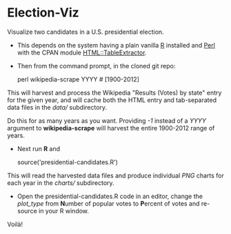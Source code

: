 Election-Viz
============

Visualize two candidates in a U.S. presidential election.

* This depends on the system having a plain vanilla
[R](http://cran.r-project.org/mirrors.html) installed and
[Perl](http://www.perl.org/get.html) with the CPAN module
[HTML::TableExtractor](https://metacpan.org/module/HTML::TableExtractor).

* Then from the command prompt, in the cloned git repo:

    perl wikipedia-scrape YYYY  # [1900-2012]

This will harvest and process the Wikipedia "Results (Votes) by state" entry for
the given year, and will cache both the HTML entry and tab-separated data files
in the *data/* subdirectory.

Do this for as many years as you want.  Providing *-1* instead of a *YYYY*
argument to **wikipedia-scrape** will harvest the entire 1900-2012 range of years.

* Next run **R** and

    source('presidential-candidates.R')

This will read the harvested data files and produce individual *PNG* charts for
each year in the *charts/* subdirectory.

* Open the presidential-candidates.R code in an editor, change the *plot_type*
from **N**umber of popular votes to **P**ercent of votes and re-source in your R
window.

Voilà!
